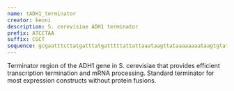 ```yaml
---
name: tADH1_terminator
creator: keoni
description: S. cerevisiae ADH1 terminator
prefix: ATCCTAA
suffix: CGCT
sequence: gcgaatttcttatgatttatgatttttattattaaataagttataaaaaaaataagtgtatacaaattttaaagtgactcttaggttttaaaacgaaaattcttattcttgagtaactctttcctgtaggtcaggttgctttctcaggtatagcatgaggtcgctcttattgaccacacctctaccggcatgccgagcaaatgcctgcaaatcgctccccatttc
---
```


Terminator region of the ADH1 gene in S. cerevisiae that provides efficient transcription termination and mRNA processing. Standard terminator for most expression constructs without protein fusions.